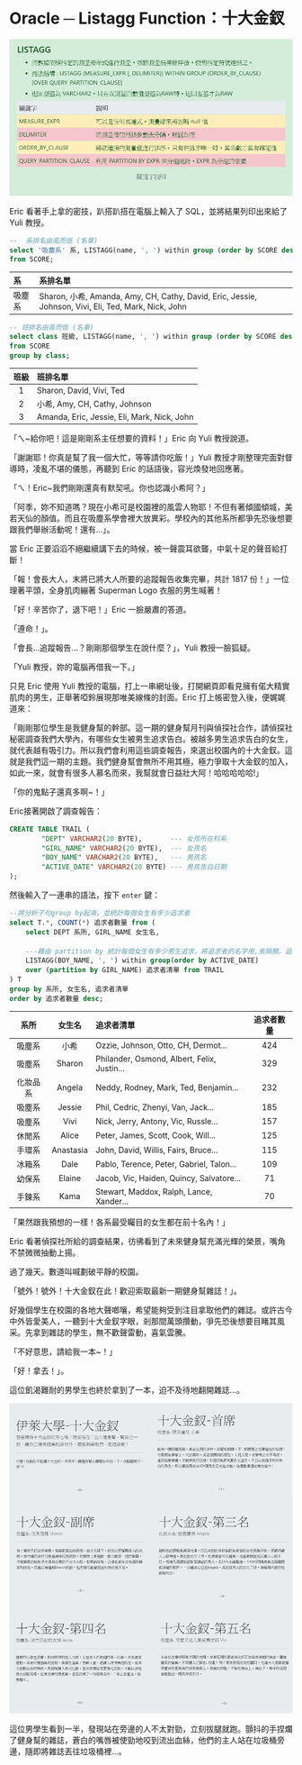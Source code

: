 # Oracle ─ Listagg Function：十大金釵

![Listagg Image](/3_BackEnd/Oracle/Image/Oracle_LISTAGG_Function.png "Listagg Image")

Eric 看著手上拿的密技，趴搭趴搭在電腦上輸入了 SQL，並將結果列印出來給了 Yuli 教授。

```SQL
--  系排名由高而低 (名單)
select '吸塵系' 系, LISTAGG(name, ', ') within group (order by SCORE desc nulls last) 系排名單  
from SCORE;
```

系 | 系排名單 | 
:- | :-
吸塵系 | Sharon, 小希, Amanda, Amy, CH, Cathy, David, Eric, Jessie, Johnson, Vivi, Eli, Ted, Mark, Nick, John

```SQL
-- 班排名由高而低 (名單)
select class 班級, LISTAGG(name, ', ') within group (order by SCORE desc nulls last) 班排名單 
from SCORE
group by class;
```

班級 | 班排名單 
:-: | :-
1 | Sharon, David, Vivi, Ted
2 | 小希, Amy, CH, Cathy, Johnson
3 | Amanda, Eric, Jessie, Eli, Mark, Nick, John

「ㄟ~給你吧！這是剛剛系主任想要的資料！」Eric 向 Yuli 教授說道。

「謝謝耶！你真是幫了我一個大忙，等等請你吃飯！」Yuli 教授才剛整理完面對督導時，凌亂不堪的儀態，再聽到 Eric 的話語後，容光煥發地回應著。

「ㄟ！Eric~我們剛剛還真有默契吼。你也認識小希阿？」

「阿季，妳不知道嗎？現在小希可是校園裡的風雲人物耶！不但有著傾國傾城，美若天仙的顏值。而且在吸塵系學會裡大放異彩。學校內的其他系所都爭先恐後想要跟我們舉辦活動呢！還有...」。

當 Eric 正要滔滔不絕繼續講下去的時候，被一聲震耳欲聾，中氣十足的聲音給打斷！

「報！會長大人，末將已將大人所要的追蹤報告收集完畢，共計 1817 份！」一位理著平頭，全身肌肉繃著 Superman Logo 衣服的男生喊著！

「好！辛苦你了，退下吧！」Eric 一臉嚴肅的答道。

「遵命！」。

「會長...追蹤報告...？剛剛那個學生在說什麼？」，Yuli 教授一臉狐疑。

「Yuli 教授，妳的電腦再借我一下。」

只見 Eric 使用 Yuli 教授的電腦，打上一串網址後，打開網頁即看見擁有偌大精實肌肉的男生，正舉著啞鈴展現那唯美線條的封面。Eric 打上帳密登入後，便娓娓道來：

「剛剛那位學生是我健身幫的幹部。這一期的健身幫月刊與偵探社合作，請偵探社秘密調查我們大學內，有哪些女生被男生追求告白。被越多男生追求告白的女生，就代表越有吸引力。所以我們會利用這些調查報告，來選出校園內的十大金釵。這就是我們這一期的主題。我們健身幫會無所不用其極，極力爭取十大金釵的加入，如此一來，就會有很多人慕名而來，我幫就會日益壯大阿！哈哈哈哈哈!」

「你的鬼點子還真多啊~！」

Eric接著開啟了調查報告：

```SQL
CREATE TABLE TRAIL (
        "DEPT" VARCHAR2(20 BYTE),       --- 女孩所在科系
        "GIRL_NAME" VARCHAR2(20 BYTE),  --- 女孩名    
        "BOY_NAME" VARCHAR2(20 BYTE),   --- 男孩名
        "ACTIVE_DATE" VARCHAR2(20 BYTE) --- 男孩告白日期
);
```

然後輸入了一連串的語法，按下 `enter` 鍵：

```SQL
--將分析子句group by起來，並統計每個女生有多少追求者
select T.*, COUNT(*) 追求者數量 from ( 
    select DEPT 系所, GIRL_NAME 女生名,
    
    ---藉由 partition by 統計每個女生有多少男生追求，將追求者的名字用,來隔開。追求者的順序依照 ACTIVE_DATE 來升冪
    LISTAGG(BOY_NAME, ', ') within group(order by ACTIVE_DATE) 
    over (partition by GIRL_NAME) 追求者清單 from TRAIL 
) T
group by 系所, 女生名, 追求者清單
order by 追求者數量 desc;
```

系所 | 女生名 | 追求者清單 | 追求者數量 
:-: | :-: | :- | :-:
吸塵系 | 小希 | Ozzie, Johnson, Otto, CH, Dermot... | 424
吸塵系 | Sharon | Philander, Osmond, Albert, Felix, Justin... | 329
化妝品系 | Angela | Neddy, Rodney, Mark, Ted, Benjamin... | 232
吸塵系 | Jessie | Phil, Cedric, Zhenyi, Van, Jack... | 185
吸塵系 | Vivi | Nick, Jerry, Antony, Vic, Russle... | 157
休閒系 | Alice | Peter, James, Scott, Cook, Will... | 125
手環系 | Anastasia | John, David, Willis, Fairs, Bruce... | 115
冰箱系 | Dale | Pablo, Terence, Peter, Gabriel, Talon...| 109 
幼保系 | Elaine | Jacob, Vic, Haiden, Quincy, Salvatore... | 71
手鍊系 | Kama | Stewart, Maddox, Ralph, Lance, Xander... | 70

「果然跟我預想的一樣！各系最受矚目的女生都在前十名內！」

Eric 看著偵探社所給的調查結果，彷彿看到了未來健身幫充滿光輝的榮景，嘴角不禁微微抽動上揚。

過了幾天。數道叫喊劃破平靜的校園。

「號外！號外！十大金釵在此！歡迎索取最新一期健身幫雜誌！」。

好幾個學生在校園的各地大聲啷嚷，希望能夠受到注目拿取他們的雜誌。或許古今中外皆愛美人，一聽到十大金釵字眼，剎那間萬頭攢動，爭先恐後想要目睹其風采。先拿到雜誌的學生，無不歡聲雷動，喜氣雲騰。

「不好意思，請給我一本~！」

「好！拿去！」。

這位飢渴難耐的男學生也終於拿到了一本，迫不及待地翻開雜誌...。

![Top 10 Beauty Image](/3_BackEnd/Oracle/Image/Oracle_LISTAGG_Function_Beauty.png "Top 10 Beauty Image")

這位男學生看到一半，發現站在旁邊的人不太對勁，立刻拔腿就跑。顫抖的手捏爛了健身幫的雜誌，蒼白的嘴唇被使勁地咬到流出血絲，他們的主人站在垃圾桶旁邊，隨即將雜誌丟往垃圾桶裡...。






